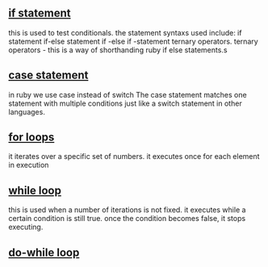 ## [if statement](./ruby_codes/conditionals.rb)
this is used to test conditionals.
the statement syntaxs used include:
    if statement
    if-else statement
    if -else if -statement
    ternary operators.
ternary operators - this is a way of shorthanding ruby  if else statements.s

## [case statement](./ruby_codes/switch.rb)
in ruby we use case instead of switch
The case statement matches one statement with multiple conditions just like a switch statement in other languages.

## [for loops](./ruby_codes/forloop.rb)
it iterates over a specific set of numbers.
it executes once for each element in execution

## [while loop](./ruby_codes/while.rb)
this is used when a number of iterations is not fixed.
it executes while a certain condition is still true.
once the condition becomes false, it stops executing.

## [do-while loop](./ruby_codes/dowhile.rb)